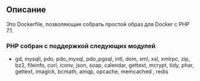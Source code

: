 ## Описание

Это Dockerfile, позволяющие собрать простой образ для Docker с PHP 7.1.

### PHP собран с поддержкой следующих модулей

 -  gd, mysqli, pdo, pdo_mysql, pdo_pgsql, intl, dom, xml, xsl, xmlrpc, zip, bz2, fileinfo, curl, iconv, json, soap, calendar, 
gettext, mcrypt, tidy, phar, gettext, imagick, bcmath, amqp, opcache, memcached , redis
